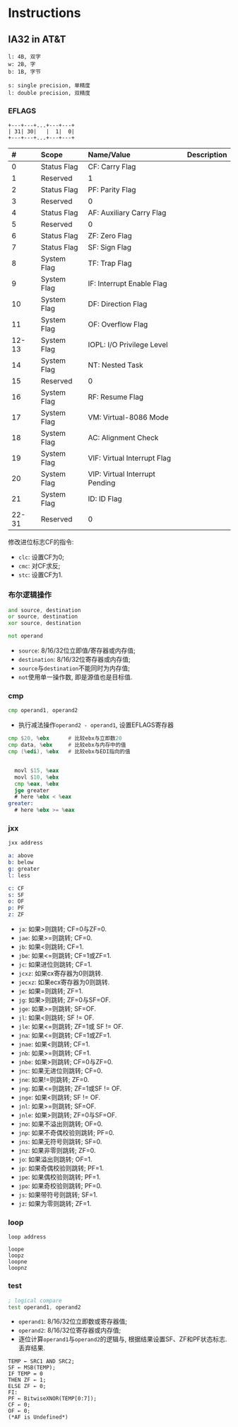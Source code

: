 # Instructions

## IA32 in AT&T

```
l: 4B, 双字
w: 2B, 字
b: 1B, 字节

s: single precision, 单精度
l: double precision, 双精度
```

### EFLAGS

```
+---+---+...+---+---+
| 31| 30|   |  1|  0|
+---+---+...+---+---+
```

|#|Scope|Name/Value|Description|
|:---|:---|:---|:---|
|0    |Status Flag  |CF: Carry Flag                 ||
|1    |Reserved     |1                              ||
|2    |Status Flag  |PF: Parity Flag                ||
|3    |Reserved     |0                              ||
|4    |Status Flag  |AF: Auxiliary Carry Flag       ||
|5    |Reserved     |0                              ||
|6    |Status Flag  |ZF: Zero Flag                  ||
|7    |Status Flag  |SF: Sign Flag                  ||
|8    |System Flag  |TF: Trap Flag                  ||
|9    |System Flag  |IF: Interrupt Enable Flag      ||
|10   |System Flag  |DF: Direction Flag             ||
|11   |System Flag  |OF: Overflow Flag              ||
|12-13|System Flag  |IOPL: I/O Privilege Level      ||
|14   |System Flag  |NT: Nested Task                ||
|15   |Reserved     |0                              ||
|16   |System Flag  |RF: Resume Flag                ||
|17   |System Flag  |VM: Virtual-8086 Mode          ||
|18   |System Flag  |AC: Alignment Check            ||
|19   |System Flag  |VIF: Virtual Interrupt Flag    ||
|20   |System Flag  |VIP: Virtual Interrupt Pending ||
|21   |System Flag  |ID: ID Flag                    ||
|22-31|Reserved     |0                              ||

修改进位标志CF的指令:

- `clc`: 设置CF为0;
- `cmc`: 对CF求反;
- `stc`: 设置CF为1.

### 布尔逻辑操作

``` asm
and source, destination
or source, destination
xor source, destination

not operand
```

- `source`: 8/16/32位立即值/寄存器或内存值;
- `destination`: 8/16/32位寄存器或内存值;
- `source`与`destination`不能同时为内存值;
- `not`使用单一操作数, 即是源值也是目标值.

### cmp

``` asm
cmp operand1, operand2
```

- 执行减法操作`operand2 - operand1`, 设置EFLAGS寄存器

``` asm
cmp $20, %ebx      # 比较ebx与立即数20
cmp data, %ebx     # 比较ebx与内存中的值
cmp (%edi), %ebx   # 比较ebx与EDI指向的值


  movl $15, %eax
  movl $10, %ebx
  cmp %eax, %ebx
  jge greater
  # here %ebx < %eax
greater:
  # here %ebx >= %eax
```

### jxx

``` asm
jxx address

a: above
b: below
g: greater
l: less

c: CF
s: SF
o: OF
p: PF
z: ZF
```

- `ja`: 如果>则跳转; CF=0与ZF=0.
- `jae`: 如果>=则跳转; CF=0.
- `jb`: 如果<则跳转; CF=1.
- `jbe`: 如果<=则跳转; CF=1或ZF=1.
- `jc`: 如果进位则跳转; CF=1.
- `jcxz`: 如果cx寄存器为0则跳转.
- `jecxz`: 如果ecx寄存器为0则跳转.
- `je`: 如果=则跳转; ZF=1.
- `jg`: 如果>则跳转; ZF=0与SF=OF.
- `jge`: 如果>=则跳转; SF=OF.
- `jl`: 如果<则跳转; SF != OF.
- `jle`: 如果<=则跳转; ZF=1或 SF != OF.
- `jna`: 如果<=则跳转; CF=1或ZF=1.
- `jnae`: 如果<则跳转; CF=1.
- `jnb`: 如果>=则跳转; CF=1.
- `jnbe`: 如果>则跳转; CF=0与ZF=0.
- `jnc`: 如果无进位则跳转; CF=0.
- `jne`: 如果!=则跳转; ZF=0.
- `jng`: 如果<=则跳转; ZF=1或SF != OF.
- `jnge`: 如果<则跳转; SF != OF.
- `jnl`: 如果>=则跳转; SF=OF.
- `jnle`: 如果>则跳转; ZF=0与SF=OF.
- `jno`: 如果不溢出则跳转; OF=0.
- `jnp`: 如果不奇偶校验则跳转; PF=0.
- `jns`: 如果无符号则跳转; SF=0.
- `jnz`: 如果非零则跳转; ZF=0.
- `jo`: 如果溢出则跳转; OF=1.
- `jp`: 如果奇偶校验则跳转; PF=1.
- `jpe`: 如果偶校验则跳转; PF=1.
- `jpo`: 如果奇校验则跳转; PF=0.
- `js`: 如果带符号则跳转; SF=1.
- `jz`: 如果为零则跳转; ZF=1.

### loop

```
loop address

loope
loopz
loopne
loopnz
```

### test

``` asm
; logical compare
test operand1, operand2
```

- `operand1`: 8/16/32位立即数或寄存器值;
- `operand2`: 8/16/32位寄存器或内存值;
- 逐位计算`operand1`与`operand2`的逻辑与, 根据结果设置SF、ZF和PF状态标志. 丢弃结果.

```
TEMP ← SRC1 AND SRC2;
SF ← MSB(TEMP);
IF TEMP = 0
THEN ZF ← 1;
ELSE ZF ← 0;
FI:
PF ← BitwiseXNOR(TEMP[0:7]);
CF ← 0;
OF ← 0;
(*AF is Undefined*)
```
